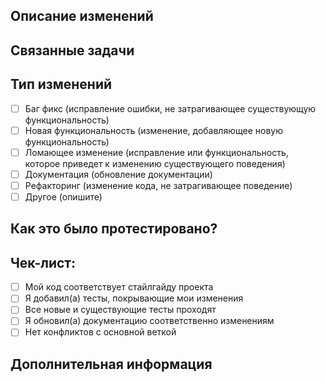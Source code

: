 ## Описание изменений
<!-- Опишите подробно сделанные изменения -->

## Связанные задачи
<!-- Укажите ссылки на связанные задачи или проблемы (например, #123) -->

## Тип изменений
- [ ] Баг фикс (исправление ошибки, не затрагивающее существующую функциональность)
- [ ] Новая функциональность (изменение, добавляющее новую функциональность)
- [ ] Ломающее изменение (исправление или функциональность, которое приведет к изменению существующего поведения)
- [ ] Документация (обновление документации)
- [ ] Рефакторинг (изменение кода, не затрагивающее поведение)
- [ ] Другое (опишите)

## Как это было протестировано?
<!-- Опишите, как вы протестировали свои изменения -->
<!-- Например: -->
<!-- - Юнит-тесты -->
<!-- - Интеграционные тесты -->
<!-- - Ручное тестирование (опишите сценарии) -->

## Чек-лист:
- [ ] Мой код соответствует стайлгайду проекта
- [ ] Я добавил(а) тесты, покрывающие мои изменения
- [ ] Все новые и существующие тесты проходят
- [ ] Я обновил(а) документацию соответственно изменениям
- [ ] Нет конфликтов с основной веткой

## Дополнительная информация
<!-- Любая дополнительная информация, скриншоты, GIF-файлы и т.д. -->
